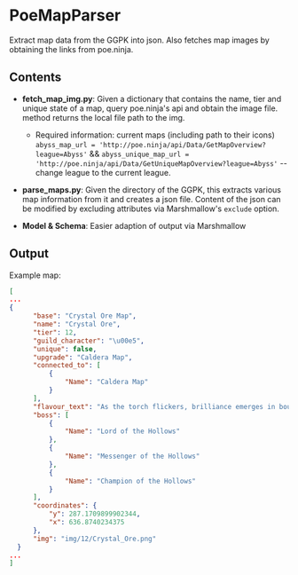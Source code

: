 # PoeMapParser
Extract map data from the GGPK into json. Also fetches map images by obtaining the links from poe.ninja.

## Contents
- **fetch_map_img.py**: Given a dictionary that contains the name, tier and unique state of a map, query poe.ninja's api and obtain the image file. method returns the local file path to the img.
    - Required information: current maps (including path to their icons) `abyss_map_url = 'http://poe.ninja/api/Data/GetMapOverview?league=Abyss'` && `abyss_unique_map_url = 'http://poe.ninja/api/Data/GetUniqueMapOverview?league=Abyss'` -- change league to the current league.

- **parse_maps.py**: Given the directory of the GGPK, this extracts various map information from it and creates a json file. Content of the json can be modified by excluding attributes via Marshmallow's `exclude` option.
- **Model & Schema**: Easier adaption of output via Marshmallow

## Output
Example map:
```json
[
...
{
      "base": "Crystal Ore Map",
      "name": "Crystal Ore",
      "tier": 12,
      "guild_character": "\u00e5",
      "unique": false,
      "upgrade": "Caldera Map",
      "connected_to": [
          {
              "Name": "Caldera Map"
          }
      ],
      "flavour_text": "As the torch flickers, brilliance emerges in boundless variance.",
      "boss": [
          {
              "Name": "Lord of the Hollows"
          },
          {
              "Name": "Messenger of the Hollows"
          },
          {
              "Name": "Champion of the Hollows"
          }
      ],
      "coordinates": {
          "y": 287.1709899902344,
          "x": 636.8740234375
      },
      "img": "img/12/Crystal_Ore.png"
  }
...
]
```
